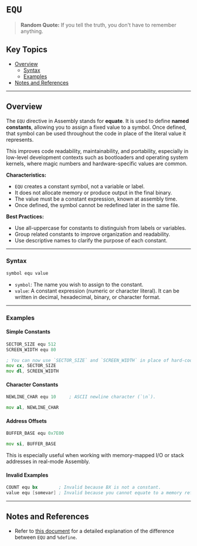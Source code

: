 # `EQU`

> **Random Quote:** If you tell the truth, you don't have to remember anything.

## Key Topics

+ [Overview](#overview)
    - [Syntax](#syntax)
    - [Examples](#examples)
+ [Notes and References](#notes_and_references)
---

## Overview

The `EQU` directive in Assembly stands for **equate**. It is used to define **named constants**, allowing you to assign a fixed value to a symbol. Once defined, that symbol can be used throughout the code in place of the literal value it represents.

This improves code readability, maintainability, and portability, especially in low-level development contexts such as bootloaders and operating system kernels, where magic numbers and hardware-specific values are common.

**Characteristics:**

+ `EQU` creates a constant symbol, not a variable or label.
+ It does not allocate memory or produce output in the final binary.
+ The value must be a constant expression, known at assembly time.
+ Once defined, the symbol cannot be redefined later in the same file.

**Best Practices:**

+ Use all-uppercase for constants to distinguish from labels or variables.
+ Group related constants to improve organization and readability.
+ Use descriptive names to clarify the purpose of each constant.

---

### Syntax

```asm
symbol equ value
```

+ `symbol`: The name you wish to assign to the constant.
+ `value`: A constant expression (numeric or character literal). It can be written in decimal, hexadecimal, binary, or character format.

---

### Examples

#### Simple Constants

```asm
SECTOR_SIZE equ 512
SCREEN_WIDTH equ 80

; You can now use `SECTOR_SIZE` and `SCREEN_WIDTH` in place of hard-coded values.
mov cx, SECTOR_SIZE
mov dl, SCREEN_WIDTH
```

#### Character Constants

```asm
NEWLINE_CHAR equ 10     ; ASCII newline character (`\n`).

mov al, NEWLINE_CHAR
```

#### Address Offsets

```asm
BUFFER_BASE equ 0x7E00

mov si, BUFFER_BASE
```

This is especially useful when working with memory-mapped I/O or stack addresses in real-mode Assembly.

#### Invalid Examples

```asm
COUNT equ bx        ; Invalid because BX is not a constant.
value equ [somevar] ; Invalid because you cannot equate to a memory reference.
```

---

## Notes and References

+ Refer to [this document](../../Q&A/05_equ_vs_%define.md) for a detailed explanation of the difference between `EQU` and `%define`.
